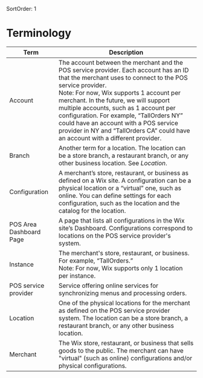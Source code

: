 SortOrder: 1
# Terminology

| Term           | Description                                               |
| -------------- |---------------------------------------------------------- |
| Account | The account between the merchant and the POS service provider. Each account has an ID that the merchant uses to connect to the POS service provider.<br> Note: For now, Wix supports 1 account per merchant. In the future, we will support multiple accounts, such as 1 account per configuration. For example, “TallOrders NY” could have an account with a POS service provider in NY and “TallOrders CA” could have an account with a different provider. |
| Branch | Another term for a location. The location can be a store branch, a restaurant branch, or any other business location. See *Location*. |
| Configuration | A merchant’s store, restaurant, or business as defined on a Wix site. A configuration can be a physical location or a “virtual” one, such as online. You can define settings for each configuration, such as the location and the catalog for the location. |
| POS Area Dashboard Page | A page that lists all configurations in the Wix site’s Dashboard. Configurations correspond to locations on the POS service provider's system. |
| Instance | The merchant's store, restaurant, or business. For example, “TallOrders.”<br>Note: For now, Wix supports only 1 location per instance. |
| POS service provider | Service offering online services for synchronizing menus and processing orders. |
| Location | One of the physical locations for the merchant as defined on the POS service provider system. The location can be a store branch, a restaurant branch, or any other business location. |
 | Merchant | The Wix store, restaurant, or business that sells goods to the public. The merchant can have "virtual" (such as online) configurations and/or physical configurations. |